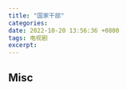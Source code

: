 ```yaml
---
title: "国家干部"
categories: 
date: 2022-10-20 13:56:36 +0800
tags: 电视剧
excerpt: 
---
```













## Misc




